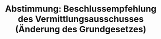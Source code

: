 ---
abstimmung:
  abstimmung: 1
  bundestagssitzung: 83
  datum: 21. Februar 2019
  legislaturperiode: 19
categories:
- Todo
data:
- title: Abstimmungsergebnis 20190221_1-data.pdf
  url: /res/2021-btw/abstimmungsergebnisse/20190221_1-data.pdf
- title: Abstimmungsergebnis 20190221_1_xls-data.xls
  url: /res/2021-btw/abstimmungsergebnisse/20190221_1_xls-data.xls
- title: Abstimmungsergebnis 20190221_1_xls-datacsv
  url: /res/2021-btw/abstimmungsergebnisse/csv/20190221_1_xls-datacsv
ergebnis:
  AfD:
    enthaltung: 0
    gesamt: 91
    ja: 0
    nein: 74
    nichtabgegeben: 17
    ungueltig: 0
  Bündnis 90/Die Grünen:
    enthaltung: 0
    gesamt: 67
    ja: 65
    nein: 0
    nichtabgegeben: 2
    ungueltig: 0
  Die Linke:
    enthaltung: 0
    gesamt: 69
    ja: 62
    nein: 0
    nichtabgegeben: 7
    ungueltig: 0
  FDP:
    enthaltung: 0
    gesamt: 80
    ja: 72
    nein: 0
    nichtabgegeben: 8
    ungueltig: 0
  cdu/csu:
    enthaltung: 0
    gesamt: 246
    ja: 233
    nein: 0
    nichtabgegeben: 13
    ungueltig: 0
  file: 20190221_1_xls-data.xls
  fraktionslos:
    enthaltung: 0
    gesamt: 4
    ja: 1
    nein: 0
    nichtabgegeben: 3
    ungueltig: 0
  spd:
    enthaltung: 0
    gesamt: 152
    ja: 141
    nein: 0
    nichtabgegeben: 11
    ungueltig: 0
layout: abstimmung
links:
- title: Link zu bundestag.de
  url: https://www.bundestag.de/parlament/plenum/abstimmung/abstimmung?id=574
preview: 'Deutscher Bundestag


  83. Sitzung des Deutschen Bundestages

  am Donnerstag, 21. Februar 2019


  Endgültiges Ergebnis der Namentlichen Abstimmung Nr. 1


  Beschlussempfehlung des Vermittlungsausschusses

  zu dem Gesetz zur Änderung des Grundgesetzes (Artikel 104c, 104d, 125c, 143e)

  Drucksachen 19/3340, 19/6144, 19/6612 und 19/7940'
tags:
- Todo
title: 'Abstimmung: Beschlussempfehlung des Vermittlungsausschusses (Änderung des
  Grundgesetzes)'
---